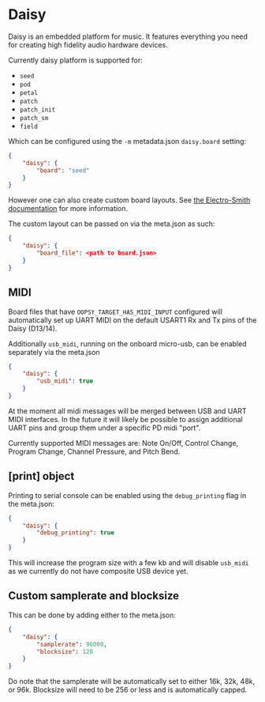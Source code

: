 # Daisy

Daisy is an embedded platform for music. It features everything you need for creating high fidelity audio hardware devices.

Currently daisy platform is supported for:

* `seed`
* `pod`
* `petal`
* `patch`
* `patch_init`
* `patch_sm`
* `field`

Which can be configured using the `-m` metadata.json `daisy.board` setting:

```json
{
    "daisy": {
        "board": "seed"
    }
}
```

However one can also create custom board layouts. See [the Electro-Smith documentation](https://github.com/electro-smith/DaisyWiki/wiki/Pd2dsy-Guide) for more information.

The custom layout can be passed on via the meta.json as such:

```json
{
    "daisy": {
        "board_file": <path to board.json>
    }
}
```

## MIDI

Board files that have `OOPSY_TARGET_HAS_MIDI_INPUT` configured will automatically set up UART MIDI on the default USART1 Rx and Tx pins of the Daisy (D13/14).

Additionally `usb_midi`, running on the onboard micro-usb, can be enabled separately via the meta.json

```json
{
    "daisy": {
        "usb_midi": true
    }
}
```

At the moment all midi messages will be merged between USB and UART MIDI interfaces. In the future it will likely be possible to assign additional UART pins and group them under a specific PD midi "port".

Currently supported MIDI messages are: Note On/Off, Control Change, Program Change, Channel Pressure, and Pitch Bend.

## [print] object

Printing to serial console can be enabled using the `debug_printing` flag in the meta.json:

```json
{
    "daisy": {
        "debug_printing": true
    }
}
```

This will increase the program size with a few kb and will disable `usb_midi` as we currently do not have composite USB device yet.

## Custom samplerate and blocksize

This can be done by adding either to the meta.json:

```json
{
    "daisy": {
        "samplerate": 96000,
        "blocksize": 128
    }
}
```

Do note that the samplerate will be automatically set to either 16k, 32k, 48k, or 96k. Blocksize will need to be 256 or less and is automatically capped.
